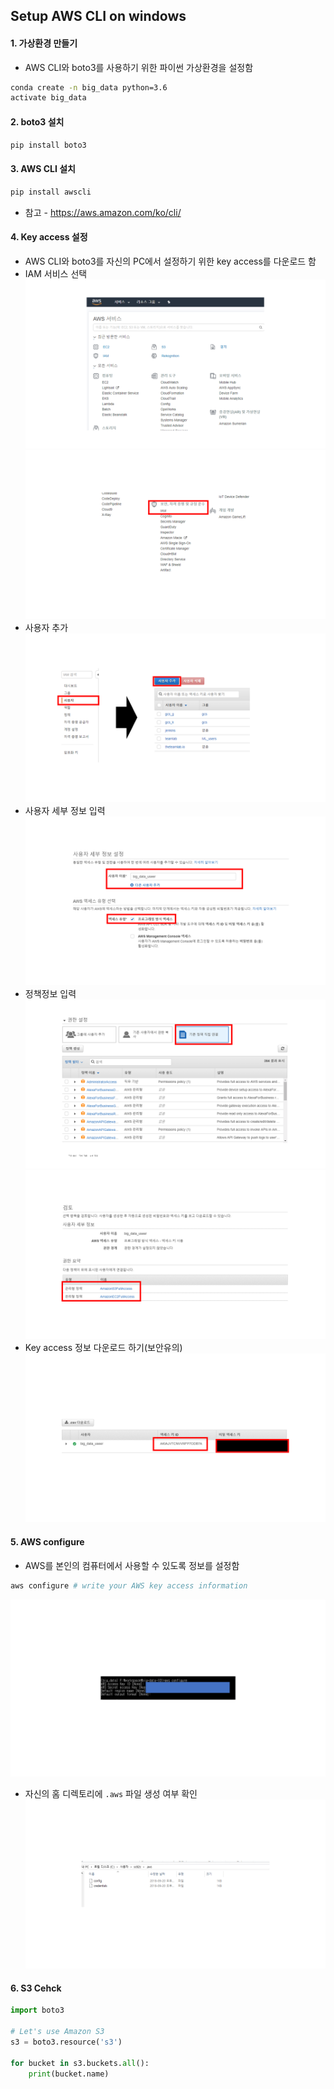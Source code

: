 ## Setup AWS CLI on windows

#### 1. 가상환경 만들기
- AWS CLI와 boto3를 사용하기 위한 파이썬 가상환경을 설정함

```bash
conda create -n big_data python=3.6
activate big_data
```

#### 2. boto3 설치
```bash
pip install boto3
```

#### 3. AWS CLI 설치
```bash
pip install awscli
```
- 참고 - https://aws.amazon.com/ko/cli/

#### 4. Key access 설정
- AWS CLI와 boto3를 자신의 PC에서 설정하기 위한 key access를 다운로드 함
- IAM 서비스 선택
![](s3_boto3_setup/1.png)
![](s3_boto3_setup/2.png)
- 사용자 추가
![](s3_boto3_setup/3.png)
- 사용자 세부 정보 입력
![](s3_boto3_setup/4.png)
- 정책정보 입력
![](s3_boto3_setup/5.png)
![](s3_boto3_setup/6.png)
- Key access 정보 다운로드 하기(보안유의)
![](s3_boto3_setup/7.png)

#### 5. AWS configure
- AWS를 본인의 컴퓨터에서 사용할 수 있도록 정보를 설정함
```bash
aws configure # write your AWS key access information
```
![](s3_boto3_setup/8.png)

- 자신의 홈 디렉토리에 `.aws` 파일 생성 여부 확인
![](s3_boto3_setup/9.png)


#### 6. S3 Cehck
```python
import boto3

# Let's use Amazon S3
s3 = boto3.resource('s3')

for bucket in s3.buckets.all():
    print(bucket.name)
```
